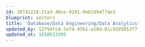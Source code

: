 ```yaml
---
id: 38741218-21a3-49ce-9291-9eb149477ae3
blueprint: sectors
title: 'Database/Data Engineering/Data Analytics'
updated_by: 12794fcd-7e74-47b1-a10d-81c9105053f7
updated_at: 1650513395
---
```

